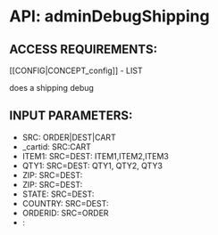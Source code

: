 # API: adminDebugShipping


## ACCESS REQUIREMENTS: ##
[[CONFIG|CONCEPT_config]] - LIST


does a shipping debug

## INPUT PARAMETERS: ##
  * SRC: ORDER|DEST|CART
  * _cartid: SRC:CART
  * ITEM1: SRC=DEST: ITEM1,ITEM2,ITEM3
  * QTY1: SRC=DEST: QTY1, QTY2, QTY3
  * ZIP: SRC=DEST:
  * ZIP: SRC=DEST:
  * STATE: SRC=DEST:
  * COUNTRY: SRC=DEST:
  * ORDERID: SRC=ORDER
  * : 
